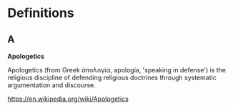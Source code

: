 # Definitions

## A

**Apologetics**

Apologetics (from Greek ἀπολογία, apología, 'speaking in defense') is the religious discipline of defending religious doctrines through systematic argumentation and discourse. 

https://en.wikipedia.org/wiki/Apologetics

